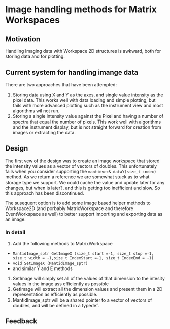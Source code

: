 Image handling methods for Matrix Workspaces
============================================

Motivation
----------

Handling Imaging data with Workspace 2D structures is awkward, both for storing data and for plotting.

Current system for handling imange data
---------------------------------------

There are two approaches that have been attempted:

1. Storing data using X and Y as the axes, and single value intensity as the pixel data.  This works well with data loading and simple plotting, but fails with more advanced plotting such as the instrument view and most algorithms wil not run.
2. Storing a single intensity value against the Pixel and having a number of spectra that equal the number of pixels.  This work well with algorithms and the instrument display, but is not straight forward for creation from images or extracting the data.

Design
------

The first vew of the design was to create an image workspace that stored the intensity values as a vector of vectors of doubles.  This unfortunately fails when you consider supporting the `mantidvec& dataY(size_t index)` method.  As we return a reference we are somewhat stuck as to what storage type we support.  We could cache the value and update later for any changes, but when is later?, and this is getting too inefficient and slow.  So this approach has been discontinued.

The susequent option is to add some image based helper methods to Workspace2D (and porbably MatrixWorkspace and therefore EventWorkspace as well) to better support importing and exporting data as an image.

### In detail

1. Add the following methods to MatrixWorkspace
  * `MantidImage_sptr GetImageX (size_t start =-1, size_t stop =-1, size_t width = -1,size_t IndexStart =-1, size_t IndexEnd = -1)`
  * `void SetImageX (MantidImage_sptr)`
  * and similar Y and E methods
1. SetImage will simply set all of the values of that dimension to the intesity values in the image ass efficiently as possible
1. GetImage will extract all the dimension values and present them in a 2D representation as efficiently as possible.
1. MantidImage_sptr will be a shared pointer to a vector of vectors of doubles, and will be defined in a typedef.

Feedback
--------

